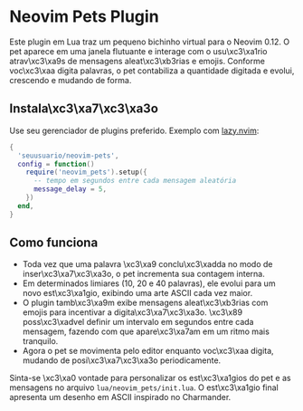 # Neovim Pets Plugin

Este plugin em Lua traz um pequeno bichinho virtual para o Neovim 0.12. O pet aparece em uma janela flutuante e interage com o usu\xc3\xa1rio atrav\xc3\xa9s de mensagens aleat\xc3\xb3rias e emojis. Conforme voc\xc3\xaa digita palavras, o pet contabiliza a quantidade digitada e evolui, crescendo e mudando de forma.

## Instala\xc3\xa7\xc3\xa3o

Use seu gerenciador de plugins preferido. Exemplo com [lazy.nvim](https://github.com/folke/lazy.nvim):

```lua
{
  'seuusuario/neovim-pets',
  config = function()
    require('neovim_pets').setup({
      -- tempo em segundos entre cada mensagem aleatória
      message_delay = 5,
    })
  end,
}
```

## Como funciona

- Toda vez que uma palavra \xc3\xa9 conclu\xc3\xadda no modo de inser\xc3\xa7\xc3\xa3o, o pet incrementa sua contagem interna.
- Em determinados limiares (10, 20 e 40 palavras), ele evolui para um novo est\xc3\xa1gio, exibindo uma arte ASCII cada vez maior.
- O plugin tamb\xc3\xa9m exibe mensagens aleat\xc3\xb3rias com emojis para incentivar a digita\xc3\xa7\xc3\xa3o.
  \xc3\x89 poss\xc3\xadvel definir um intervalo em segundos entre cada mensagem, fazendo com que apare\xc3\xa7am em um ritmo mais tranquilo.
- Agora o pet se movimenta pelo editor enquanto voc\xc3\xaa digita, mudando de posi\xc3\xa7\xc3\xa3o periodicamente.

Sinta-se \xc3\xa0 vontade para personalizar os est\xc3\xa1gios do pet e as mensagens no arquivo `lua/neovim_pets/init.lua`.
O est\xc3\xa1gio final apresenta um desenho em ASCII inspirado no Charmander.
